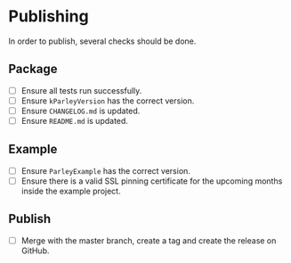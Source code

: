# Publishing

In order to publish, several checks should be done.

## Package

- [ ] Ensure all tests run successfully.
- [ ] Ensure `kParleyVersion` has the correct version.
- [ ] Ensure `CHANGELOG.md` is updated.
- [ ] Ensure `README.md` is updated.

## Example

- [ ] Ensure `ParleyExample` has the correct version.
- [ ] Ensure there is a valid SSL pinning certificate for the upcoming months inside the example project.

## Publish

- [ ] Merge with the master branch, create a tag and create the release on GitHub.  

